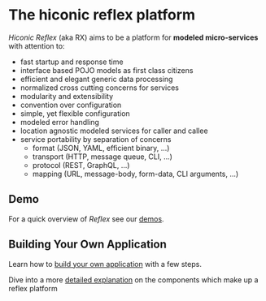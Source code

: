 # The hiconic reflex platform

_Hiconic_ _Reflex_ (aka RX) aims to be a platform for __modeled micro-services__ with attention to:

* fast startup and response time 
* interface based POJO models as first class citizens
* efficient and elegant generic data processing
* normalized cross cutting concerns for services
* modularity and extensibility
* convention over configuration
* simple, yet flexible configuration
* modeled error handling
* location agnostic modeled services for caller and callee
* service portability by separation of concerns
  * format (JSON, YAML, efficient binary, ...)
  * transport (HTTP, message queue, CLI, ...)
  * protocol (REST, GraphQL, ...)
  * mapping (URL, message-body, form-data, CLI arguments, ...)

## Demo

For a quick overview of _Reflex_ see our [demos](./readme/demo/demo.md).

## Building Your Own Application

Learn how to [build your own application](./readme/getting-started/getting-started.md) with a few steps.

Dive into a more [detailed explanation](./readme/platform-components/platform-components.md) on the components which make up a reflex platform